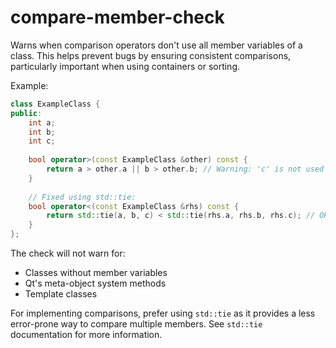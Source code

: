 # compare-member-check

Warns when comparison operators don't use all member variables of a class.
This helps prevent bugs by ensuring consistent comparisons, particularly important
when using containers or sorting.

Example:
```cpp
class ExampleClass {
public:
    int a;
    int b;
    int c;
    
    bool operator>(const ExampleClass &other) const {
        return a > other.a || b > other.b; // Warning: 'c' is not used
    }
    
    // Fixed using std::tie:
    bool operator<(const ExampleClass &rhs) const {
        return std::tie(a, b, c) < std::tie(rhs.a, rhs.b, rhs.c); // OK
    }
};
```

The check will not warn for:
- Classes without member variables
- Qt's meta-object system methods
- Template classes

For implementing comparisons, prefer using `std::tie` as it provides a less error-prone
way to compare multiple members. See `std::tie` documentation for more information.
